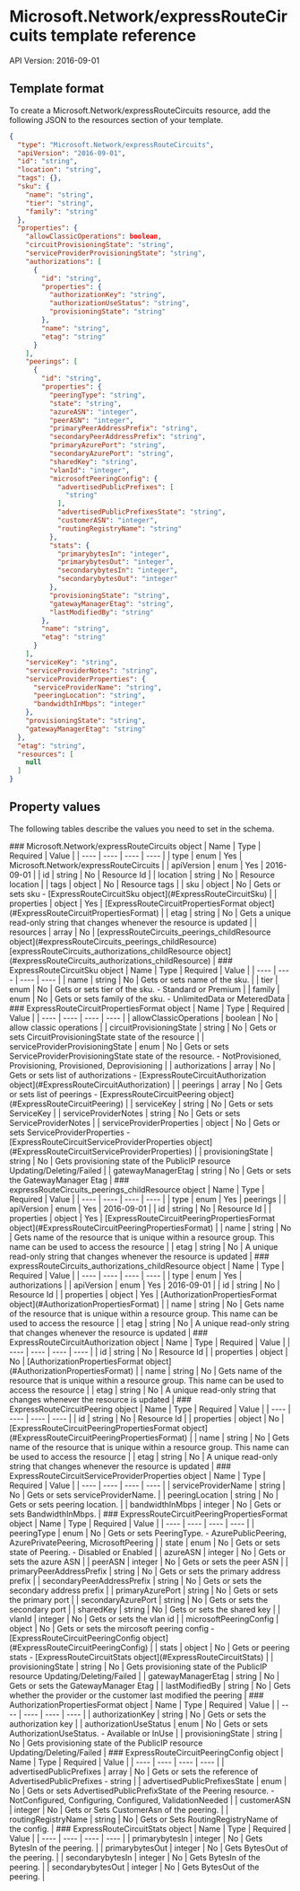 # Microsoft.Network/expressRouteCircuits template reference
API Version: 2016-09-01
## Template format

To create a Microsoft.Network/expressRouteCircuits resource, add the following JSON to the resources section of your template.

```json
{
  "type": "Microsoft.Network/expressRouteCircuits",
  "apiVersion": "2016-09-01",
  "id": "string",
  "location": "string",
  "tags": {},
  "sku": {
    "name": "string",
    "tier": "string",
    "family": "string"
  },
  "properties": {
    "allowClassicOperations": boolean,
    "circuitProvisioningState": "string",
    "serviceProviderProvisioningState": "string",
    "authorizations": [
      {
        "id": "string",
        "properties": {
          "authorizationKey": "string",
          "authorizationUseStatus": "string",
          "provisioningState": "string"
        },
        "name": "string",
        "etag": "string"
      }
    ],
    "peerings": [
      {
        "id": "string",
        "properties": {
          "peeringType": "string",
          "state": "string",
          "azureASN": "integer",
          "peerASN": "integer",
          "primaryPeerAddressPrefix": "string",
          "secondaryPeerAddressPrefix": "string",
          "primaryAzurePort": "string",
          "secondaryAzurePort": "string",
          "sharedKey": "string",
          "vlanId": "integer",
          "microsoftPeeringConfig": {
            "advertisedPublicPrefixes": [
              "string"
            ],
            "advertisedPublicPrefixesState": "string",
            "customerASN": "integer",
            "routingRegistryName": "string"
          },
          "stats": {
            "primarybytesIn": "integer",
            "primarybytesOut": "integer",
            "secondarybytesIn": "integer",
            "secondarybytesOut": "integer"
          },
          "provisioningState": "string",
          "gatewayManagerEtag": "string",
          "lastModifiedBy": "string"
        },
        "name": "string",
        "etag": "string"
      }
    ],
    "serviceKey": "string",
    "serviceProviderNotes": "string",
    "serviceProviderProperties": {
      "serviceProviderName": "string",
      "peeringLocation": "string",
      "bandwidthInMbps": "integer"
    },
    "provisioningState": "string",
    "gatewayManagerEtag": "string"
  },
  "etag": "string",
  "resources": [
    null
  ]
}
```
## Property values

The following tables describe the values you need to set in the schema.

<a id="Microsoft.Network/expressRouteCircuits" />
### Microsoft.Network/expressRouteCircuits object
|  Name | Type | Required | Value |
|  ---- | ---- | ---- | ---- |
|  type | enum | Yes | Microsoft.Network/expressRouteCircuits |
|  apiVersion | enum | Yes | 2016-09-01 |
|  id | string | No | Resource Id |
|  location | string | No | Resource location |
|  tags | object | No | Resource tags |
|  sku | object | No | Gets or sets sku - [ExpressRouteCircuitSku object](#ExpressRouteCircuitSku) |
|  properties | object | Yes | [ExpressRouteCircuitPropertiesFormat object](#ExpressRouteCircuitPropertiesFormat) |
|  etag | string | No | Gets a unique read-only string that changes whenever the resource is updated |
|  resources | array | No | [expressRouteCircuits_peerings_childResource object](#expressRouteCircuits_peerings_childResource) [expressRouteCircuits_authorizations_childResource object](#expressRouteCircuits_authorizations_childResource) |


<a id="ExpressRouteCircuitSku" />
### ExpressRouteCircuitSku object
|  Name | Type | Required | Value |
|  ---- | ---- | ---- | ---- |
|  name | string | No | Gets or sets name of the sku. |
|  tier | enum | No | Gets or sets tier of the sku. - Standard or Premium |
|  family | enum | No | Gets or sets family of the sku. - UnlimitedData or MeteredData |


<a id="ExpressRouteCircuitPropertiesFormat" />
### ExpressRouteCircuitPropertiesFormat object
|  Name | Type | Required | Value |
|  ---- | ---- | ---- | ---- |
|  allowClassicOperations | boolean | No | allow classic operations |
|  circuitProvisioningState | string | No | Gets or sets CircuitProvisioningState state of the resource  |
|  serviceProviderProvisioningState | enum | No | Gets or sets ServiceProviderProvisioningState state of the resource. - NotProvisioned, Provisioning, Provisioned, Deprovisioning |
|  authorizations | array | No | Gets or sets list of authorizations - [ExpressRouteCircuitAuthorization object](#ExpressRouteCircuitAuthorization) |
|  peerings | array | No | Gets or sets list of peerings - [ExpressRouteCircuitPeering object](#ExpressRouteCircuitPeering) |
|  serviceKey | string | No | Gets or sets ServiceKey |
|  serviceProviderNotes | string | No | Gets or sets ServiceProviderNotes |
|  serviceProviderProperties | object | No | Gets or sets ServiceProviderProperties - [ExpressRouteCircuitServiceProviderProperties object](#ExpressRouteCircuitServiceProviderProperties) |
|  provisioningState | string | No | Gets provisioning state of the PublicIP resource Updating/Deleting/Failed |
|  gatewayManagerEtag | string | No | Gets or sets the GatewayManager Etag |


<a id="expressRouteCircuits_peerings_childResource" />
### expressRouteCircuits_peerings_childResource object
|  Name | Type | Required | Value |
|  ---- | ---- | ---- | ---- |
|  type | enum | Yes | peerings |
|  apiVersion | enum | Yes | 2016-09-01 |
|  id | string | No | Resource Id |
|  properties | object | Yes | [ExpressRouteCircuitPeeringPropertiesFormat object](#ExpressRouteCircuitPeeringPropertiesFormat) |
|  name | string | No | Gets name of the resource that is unique within a resource group. This name can be used to access the resource |
|  etag | string | No | A unique read-only string that changes whenever the resource is updated |


<a id="expressRouteCircuits_authorizations_childResource" />
### expressRouteCircuits_authorizations_childResource object
|  Name | Type | Required | Value |
|  ---- | ---- | ---- | ---- |
|  type | enum | Yes | authorizations |
|  apiVersion | enum | Yes | 2016-09-01 |
|  id | string | No | Resource Id |
|  properties | object | Yes | [AuthorizationPropertiesFormat object](#AuthorizationPropertiesFormat) |
|  name | string | No | Gets name of the resource that is unique within a resource group. This name can be used to access the resource |
|  etag | string | No | A unique read-only string that changes whenever the resource is updated |


<a id="ExpressRouteCircuitAuthorization" />
### ExpressRouteCircuitAuthorization object
|  Name | Type | Required | Value |
|  ---- | ---- | ---- | ---- |
|  id | string | No | Resource Id |
|  properties | object | No | [AuthorizationPropertiesFormat object](#AuthorizationPropertiesFormat) |
|  name | string | No | Gets name of the resource that is unique within a resource group. This name can be used to access the resource |
|  etag | string | No | A unique read-only string that changes whenever the resource is updated |


<a id="ExpressRouteCircuitPeering" />
### ExpressRouteCircuitPeering object
|  Name | Type | Required | Value |
|  ---- | ---- | ---- | ---- |
|  id | string | No | Resource Id |
|  properties | object | No | [ExpressRouteCircuitPeeringPropertiesFormat object](#ExpressRouteCircuitPeeringPropertiesFormat) |
|  name | string | No | Gets name of the resource that is unique within a resource group. This name can be used to access the resource |
|  etag | string | No | A unique read-only string that changes whenever the resource is updated |


<a id="ExpressRouteCircuitServiceProviderProperties" />
### ExpressRouteCircuitServiceProviderProperties object
|  Name | Type | Required | Value |
|  ---- | ---- | ---- | ---- |
|  serviceProviderName | string | No | Gets or sets serviceProviderName. |
|  peeringLocation | string | No | Gets or sets peering location. |
|  bandwidthInMbps | integer | No | Gets or sets BandwidthInMbps. |


<a id="ExpressRouteCircuitPeeringPropertiesFormat" />
### ExpressRouteCircuitPeeringPropertiesFormat object
|  Name | Type | Required | Value |
|  ---- | ---- | ---- | ---- |
|  peeringType | enum | No | Gets or sets PeeringType. - AzurePublicPeering, AzurePrivatePeering, MicrosoftPeering |
|  state | enum | No | Gets or sets state of Peering. - Disabled or Enabled |
|  azureASN | integer | No | Gets or sets the azure ASN |
|  peerASN | integer | No | Gets or sets the peer ASN |
|  primaryPeerAddressPrefix | string | No | Gets or sets the primary address prefix |
|  secondaryPeerAddressPrefix | string | No | Gets or sets the secondary address prefix |
|  primaryAzurePort | string | No | Gets or sets the primary port |
|  secondaryAzurePort | string | No | Gets or sets the secondary port |
|  sharedKey | string | No | Gets or sets the shared key |
|  vlanId | integer | No | Gets or sets the vlan id |
|  microsoftPeeringConfig | object | No | Gets or sets the mircosoft peering config - [ExpressRouteCircuitPeeringConfig object](#ExpressRouteCircuitPeeringConfig) |
|  stats | object | No | Gets or peering stats - [ExpressRouteCircuitStats object](#ExpressRouteCircuitStats) |
|  provisioningState | string | No | Gets provisioning state of the PublicIP resource Updating/Deleting/Failed |
|  gatewayManagerEtag | string | No | Gets or sets the GatewayManager Etag |
|  lastModifiedBy | string | No | Gets whether the provider or the customer last modified the peering |


<a id="AuthorizationPropertiesFormat" />
### AuthorizationPropertiesFormat object
|  Name | Type | Required | Value |
|  ---- | ---- | ---- | ---- |
|  authorizationKey | string | No | Gets or sets the authorization key |
|  authorizationUseStatus | enum | No | Gets or sets AuthorizationUseStatus. - Available or InUse |
|  provisioningState | string | No | Gets provisioning state of the PublicIP resource Updating/Deleting/Failed |


<a id="ExpressRouteCircuitPeeringConfig" />
### ExpressRouteCircuitPeeringConfig object
|  Name | Type | Required | Value |
|  ---- | ---- | ---- | ---- |
|  advertisedPublicPrefixes | array | No | Gets or sets the reference of AdvertisedPublicPrefixes - string |
|  advertisedPublicPrefixesState | enum | No | Gets or sets AdvertisedPublicPrefixState of the Peering resource. - NotConfigured, Configuring, Configured, ValidationNeeded |
|  customerASN | integer | No | Gets or Sets CustomerAsn of the peering. |
|  routingRegistryName | string | No | Gets or Sets RoutingRegistryName of the config. |


<a id="ExpressRouteCircuitStats" />
### ExpressRouteCircuitStats object
|  Name | Type | Required | Value |
|  ---- | ---- | ---- | ---- |
|  primarybytesIn | integer | No | Gets BytesIn of the peering. |
|  primarybytesOut | integer | No | Gets BytesOut of the peering. |
|  secondarybytesIn | integer | No | Gets BytesIn of the peering. |
|  secondarybytesOut | integer | No | Gets BytesOut of the peering. |

